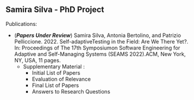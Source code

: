 ## Samira Silva  - PhD Project


Publications: 
- (**_Papers Under Review_**) Samira Silva, Antonia Bertolino, and Patrizio Pelliccione. 2022. Self-adaptiveTesting in the Field: Are We There Yet?. In: Proceedings of The 17th Symposiumon Software Engineering for Adaptive and Self-Managing Systems (SEAMS 2022).ACM, New York, NY, USA, 11 pages. 
  - Supplementary Material :
    - Initial List of Papers
    - Evaluation of Relevance
    - Final List of Papers
    - Answers to Research Questions


